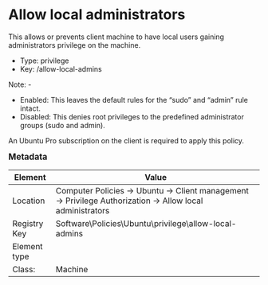 # Allow local administrators

This allows or prevents client machine to have local users gaining administrators privilege on the machine.


- Type: privilege
- Key: /allow-local-admins

Note: -
 * Enabled: This leaves the default rules for the “sudo” and “admin” rule intact.
 * Disabled: This denies root privileges to the predefined administrator groups (sudo and admin).


An Ubuntu Pro subscription on the client is required to apply this policy.



<span style="font-size: larger;">**Metadata**</span>

| Element      | Value            |
| ---          | ---              |
| Location     | Computer Policies -> Ubuntu -> Client management -> Privilege Authorization -> Allow local administrators    |
| Registry Key | Software\Policies\Ubuntu\privilege\allow-local-admins         |
| Element type |  |
| Class:       | Machine       |

